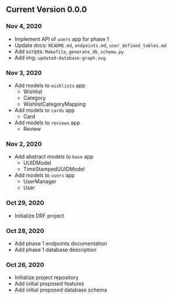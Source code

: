## Current Version 0.0.0

### Nov 4, 2020

- Implement API of `users` app for phase 1
- Update docs: `README.md`, `endpoints.md`, `user_defined_tables.md`
- Add scripts: `Makefile`, `generate_db_schema.py`
- Add img: `updated-database-graph.svg`

### Nov 3, 2020

- Add models to `wishlists` app
    + Wishlist
    + Category
    + WishlistCategoryMapping
- Add models to `cards` app
    + Card
- Add models to `reviews` app
    + Review

### Nov 2, 2020

- Add abstract models to `base` app
    + UUIDModel
    + TimeStampedUUIDModel
- Add models to `users` app
    + UserManager
    + User

### Oct 29, 2020

- Initialize DRF project

### Oct 28, 2020

- Add phase 1 endpoints documentation
- Add phase 1 database description

### Oct 26, 2020

- Initialize project repository
- Add initial proposed features
- Add initial proposed database schema
